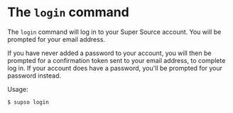 # The `login` command

The `login` command will log in to your Super Source account. You will be prompted for your email address.

If you have never added a password to your account, you will then be prompted for a confirmation token sent to your 
email address, to complete log in. If your account does have a password, you'll be prompted for your password instead.

Usage:

`$ supso login`
